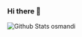 ### Hi there 👋

![Github Stats osmandi](https://github-readme-stats.vercel.app/api?username=osmandi&count_private=true&hide=stars,issues&show_icons=true&show_owner=true)

<!--
**osmandi/osmandi** is a ✨ _special_ ✨ repository because its `README.md` (this file) appears on your GitHub profile.

Here are some ideas to get you started:

- 🔭 I’m currently working on ...
- 🌱 I’m currently learning ...
- 👯 I’m looking to collaborate on ...
- 🤔 I’m looking for help with ...
- 💬 Ask me about ...
- 📫 How to reach me: ...
- 😄 Pronouns: ...
- ⚡ Fun fact: ...
-->
